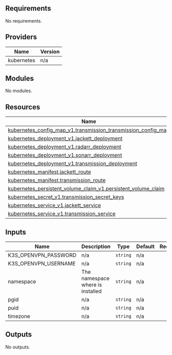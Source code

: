 <!-- BEGIN_TF_DOCS -->
## Requirements

No requirements.

## Providers

| Name | Version |
|------|---------|
| kubernetes | n/a |

## Modules

No modules.

## Resources

| Name | Type |
|------|------|
| [kubernetes_config_map_v1.transmission_transmission_config_map](https://registry.terraform.io/providers/hashicorp/kubernetes/latest/docs/resources/config_map_v1) | resource |
| [kubernetes_deployment_v1.jackett_deployment](https://registry.terraform.io/providers/hashicorp/kubernetes/latest/docs/resources/deployment_v1) | resource |
| [kubernetes_deployment_v1.radarr_deployment](https://registry.terraform.io/providers/hashicorp/kubernetes/latest/docs/resources/deployment_v1) | resource |
| [kubernetes_deployment_v1.sonarr_deployment](https://registry.terraform.io/providers/hashicorp/kubernetes/latest/docs/resources/deployment_v1) | resource |
| [kubernetes_deployment_v1.transmission_deployment](https://registry.terraform.io/providers/hashicorp/kubernetes/latest/docs/resources/deployment_v1) | resource |
| [kubernetes_manifest.jackett_route](https://registry.terraform.io/providers/hashicorp/kubernetes/latest/docs/resources/manifest) | resource |
| [kubernetes_manifest.transmission_route](https://registry.terraform.io/providers/hashicorp/kubernetes/latest/docs/resources/manifest) | resource |
| [kubernetes_persistent_volume_claim_v1.persistent_volume_claim](https://registry.terraform.io/providers/hashicorp/kubernetes/latest/docs/resources/persistent_volume_claim_v1) | resource |
| [kubernetes_secret_v1.transmission_secret_keys](https://registry.terraform.io/providers/hashicorp/kubernetes/latest/docs/resources/secret_v1) | resource |
| [kubernetes_service_v1.jackett_service](https://registry.terraform.io/providers/hashicorp/kubernetes/latest/docs/resources/service_v1) | resource |
| [kubernetes_service_v1.transmission_service](https://registry.terraform.io/providers/hashicorp/kubernetes/latest/docs/resources/service_v1) | resource |

## Inputs

| Name | Description | Type | Default | Required |
|------|-------------|------|---------|:--------:|
| K3S\_OPENVPN\_PASSWORD | n/a | `string` | n/a | yes |
| K3S\_OPENVPN\_USERNAME | n/a | `string` | n/a | yes |
| namespace | The namespace where is installed | `string` | n/a | yes |
| pgid | n/a | `string` | n/a | yes |
| puid | n/a | `string` | n/a | yes |
| timezone | n/a | `string` | n/a | yes |

## Outputs

No outputs.
<!-- END_TF_DOCS -->